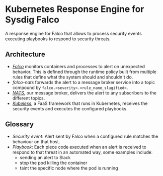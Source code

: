 # Kubernetes Response Engine for Sysdig Falco

A response engine for Falco that allows to process security events executing playbooks to respond to security threats.

## Architecture

* *[Falco](https://sysdig.com/opensource/falco/)* monitors containers and processes to alert on unexpected behavior. This is defined through the runtime policy built from multiple rules that define what the system should and shouldn't do.
* *falco-nats* forwards the alert to a message broker service into a topic compound by `falco.<severity>.<rule_name_slugified>`.
* *[NATS](https://nats.io/)*, our message broker, delivers the alert to any subscribers to the different topics.
* *[Kubeless](https://kubeless.io/)*, a FaaS framework that runs in Kubernetes, receives the security events and executes the configured playbooks.

## Glossary

* *Security event*: Alert sent by Falco when a configured rule matches the behaviour on that host.
* *Playbook*: Each piece code executed when an alert is received to respond to that threat in an automated way, some examples include:
  - sending an alert to Slack
  - stop the pod killing the container
  - taint the specific node where the pod is running
